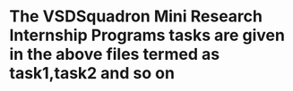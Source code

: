 # The VSDSquadron Mini Research Internship Programs tasks are given in the above files termed as task1,task2 and so on
